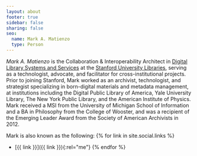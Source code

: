 ```yaml
---
layout: about
footer: true
sidebar: false
sharing: false
seo:
  name: Mark A. Matienzo
  type: Person
---
```


*Mark A. Matienzo* is the Collaboration & Interoperability Architect in [Digital Library Systems and Services](http://library.stanford.edu/department/digital-library-systems-and-services-dlss) at the [Stanford University Libraries](http://library.stanford.edu/), serving as a technologist, advocate, and facilitator for cross-institutional projects. Prior to joining Stanford, Mark worked as an archivist, technologist, and strategist specializing in born-digital materials and metadata management, at institutions including the Digital Public Library of America, Yale University Library, The New York Public Library, and the American Institute of Physics. Mark received a MSI from the University of Michigan School of Information and a BA in Philosophy from the College of Wooster, and was a recipient of the Emerging Leader Award from the Society of American Archivists in 2012.

Mark is also known as the following:
{% for link in site.social.links %}
* [{{ link }}]({{ link }}){:rel="me"} {% endfor %}
